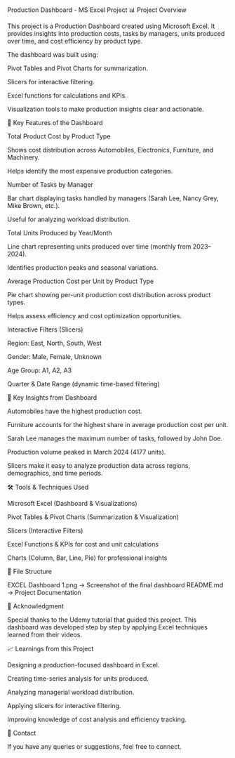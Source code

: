 Production Dashboard - MS Excel Project
📊 Project Overview

This project is a Production Dashboard created using Microsoft Excel.
It provides insights into production costs, tasks by managers, units produced over time, and cost efficiency by product type.

The dashboard was built using:

Pivot Tables and Pivot Charts for summarization.

Slicers for interactive filtering.

Excel functions for calculations and KPIs.

Visualization tools to make production insights clear and actionable.

🚀 Key Features of the Dashboard

Total Product Cost by Product Type

Shows cost distribution across Automobiles, Electronics, Furniture, and Machinery.

Helps identify the most expensive production categories.

Number of Tasks by Manager

Bar chart displaying tasks handled by managers (Sarah Lee, Nancy Grey, Mike Brown, etc.).

Useful for analyzing workload distribution.

Total Units Produced by Year/Month

Line chart representing units produced over time (monthly from 2023–2024).

Identifies production peaks and seasonal variations.

Average Production Cost per Unit by Product Type

Pie chart showing per-unit production cost distribution across product types.

Helps assess efficiency and cost optimization opportunities.

Interactive Filters (Slicers)

Region: East, North, South, West

Gender: Male, Female, Unknown

Age Group: A1, A2, A3

Quarter & Date Range (dynamic time-based filtering)

📌 Key Insights from Dashboard

Automobiles have the highest production cost.

Furniture accounts for the highest share in average production cost per unit.

Sarah Lee manages the maximum number of tasks, followed by John Doe.

Production volume peaked in March 2024 (4177 units).

Slicers make it easy to analyze production data across regions, demographics, and time periods.

🛠 Tools & Techniques Used

Microsoft Excel (Dashboard & Visualizations)

Pivot Tables & Pivot Charts (Summarization & Visualization)

Slicers (Interactive Filters)

Excel Functions & KPIs for cost and unit calculations

Charts (Column, Bar, Line, Pie) for professional insights

📂 File Structure

EXCEL Dashboard 1.png → Screenshot of the final dashboard
README.md → Project Documentation

🙏 Acknowledgment

Special thanks to the Udemy tutorial that guided this project.
This dashboard was developed step by step by applying Excel techniques learned from their videos.

📈 Learnings from this Project

Designing a production-focused dashboard in Excel.

Creating time-series analysis for units produced.

Analyzing managerial workload distribution.

Applying slicers for interactive filtering.

Improving knowledge of cost analysis and efficiency tracking.

📧 Contact

If you have any queries or suggestions, feel free to connect.
